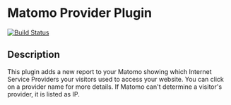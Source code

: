 # Matomo Provider Plugin

[![Build Status](https://github.com/matomo-org/plugin-Provider/actions/workflows/matomo-tests.yml/badge.svg?branch=4.x-dev)](https://github.com/matomo-org/plugin-Provider/actions/workflows/matomo-tests.yml)

## Description

This plugin adds a new report to your Matomo showing which Internet Service Providers your visitors used to access your website. 
You can click on a provider name for more details. If Matomo can't determine a visitor's provider, it is listed as IP.